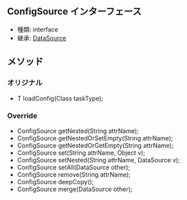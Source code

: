 ## ConfigSource インターフェース

* 種類: interface
* 継承: [DataSource](DataSource.java.md)

## メソッド

### オリジナル

* <T> T loadConfig(Class<T> taskType);

### Override

* ConfigSource getNested(String attrName);
* ConfigSource getNestedOrSetEmpty(String attrName);
* ConfigSource getNestedOrGetEmpty(String attrName);
* ConfigSource set(String attrName, Object v);
* ConfigSource setNested(String attrName, DataSource v);
* ConfigSource setAll(DataSource other);
* ConfigSource remove(String attrName);
* ConfigSource deepCopy();
* ConfigSource merge(DataSource other);
